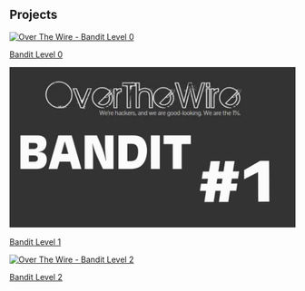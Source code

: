 <section id="projects" class="section">
    <h1>Projects</h1>
    <div class="project-item">
        <a href="https://github.com/VincentRitchie/VincentRitchie/blob/main/OTW-Bandit%20Level%200.jpeg">
            <img src="" alt="Over The Wire - Bandit Level 0">
            <p>Bandit Level 0</p>
        </a>
    </div>
    <div class="project-item">
        <a href="">
            <img src="https://github.com/VincentRitchie/VincentRitchie/blob/main/OTW-Bandit%20Level%201.jpeg" alt="Over The Wire - Bandit Level 1">
            <p>Bandit Level 1</p>
        </a>
    </div>
    <div class="project-item">
        <a href="https://github.com/VincentRitchie/VincentRitchie/blob/main/OTW-Bandit%20Level%202.jpeg">
            <img src="" alt="Over The Wire - Bandit Level 2">
            <p>Bandit Level 2</p>
        </a>
    </div>
</section>
